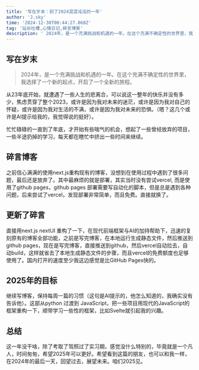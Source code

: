 ```yaml
---
title: '写在岁末：别了2024混混沌沌的一年'
author: 'J.sky'
time: '2024-12-30T00:44:27.060Z'
tag: '站长吐槽,心情日记,碎言博客'
description: ' 2024年，是一个充满挑战和机遇的一年。在这个充满不确定性的世界里，我选择了一个新的起点，开启了一个全新的旅程。'
---
```


## 写在岁末
> 2024年，是一个充满挑战和机遇的一年。在这个充满不确定性的世界里，我选择了一个新的起点，开启了一个全新的旅程。

从23年底开始，就遭遇了一些人生的悲离合，可以说这一整年的快乐并没有多少，焦虑贯穿了整个2023，或许是因为我对未来的迷茫，或许是因为我对自己的怀疑，或许是因为我对生活的不满，或许是因为我对未来的恐惧。（嗯？这几个或许是AI提示给我的，我觉得说的挺好）。

忙忙碌碌的一直到了年底，才开始有些喘气的机会，想起了一些曾经放弃的项目，一些半途扔掉的学习，每天都在瞎忙中挤出一些时间来继续。


## 碎言博客

之前信心满满的使用next.js重构现有的博客，没想到在使用过程中遇到了很多问题，最后还是放弃了。其中最麻烦的就是部署，其实当时没有尝试vercel, 而是使用了github pages，github pages 部署需要写自动化的脚本，但是总是遇到各种问题，后来尝试了vercel，发现部署非常简单，而且免费。直接就换了。

## 更新了碎言

直接用next.js nextUI 重构了一下，在现代前端框架与AI的加持帮助下，迅速的复刻原有的博客全部功能，之前是写完博客，在本地运行生成静态文件，然后推送到github pages，现在是写完博客，直接推送到github，然后vercel自动拉去，自动build，这样就省去了本地生成静态文件的步骤，而且vercel的免费额度也足够使用了。国内打开的速度至少我这边感觉是比GitHub Pages快的。

## 2025年的目标

继续写博客，保持每周一篇的习惯（这句是AI提示的，他怎么知道的，我确实没有告诉他）。这部从python 过渡到 JavaScript，把一些项目用现代的JavaScript的框架重构一下，顺带学习一些性的框架，比如Svelte就引起我的兴趣。

## 总结

这一年没干啥，除了考取了驾照过了实习期，感觉没什么特别的，毕竟就是一个凡人，时间匆匆，希望2025年可以更好。希望看到这篇的朋友，也可以和我一样，在2024年的最后一天，回望过去，展望未来。咱们2025见。
